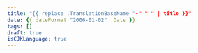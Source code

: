 ```yaml
---
title: "{{ replace .TranslationBaseName "-" " " | title }}"
date: {{ dateFormat "2006-01-02" .Date }}
tags: []
draft: true
isCJKLanguage: true
---
```

